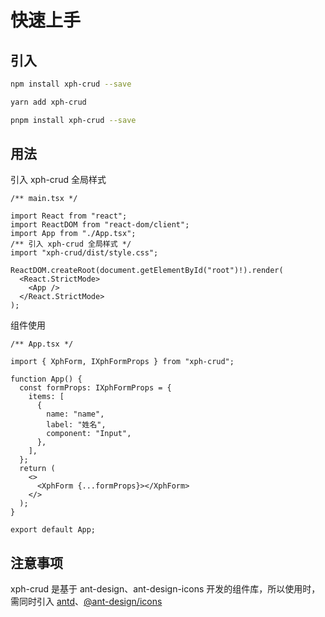 # 快速上手

## 引入

```bash
npm install xph-crud --save
```

```bash
yarn add xph-crud
```

```bash
pnpm install xph-crud --save
```

## 用法

引入 xph-crud 全局样式

```tsx
/** main.tsx */

import React from "react";
import ReactDOM from "react-dom/client";
import App from "./App.tsx";
/** 引入 xph-crud 全局样式 */
import "xph-crud/dist/style.css";

ReactDOM.createRoot(document.getElementById("root")!).render(
  <React.StrictMode>
    <App />
  </React.StrictMode>
);
```

组件使用

```tsx
/** App.tsx */

import { XphForm, IXphFormProps } from "xph-crud";

function App() {
  const formProps: IXphFormProps = {
    items: [
      {
        name: "name",
        label: "姓名",
        component: "Input",
      },
    ],
  };
  return (
    <>
      <XphForm {...formProps}></XphForm>
    </>
  );
}

export default App;
```

## 注意事项

xph-crud 是基于 ant-design、ant-design-icons 开发的组件库，所以使用时，需同时引入 [antd](https://github.com/ant-design/ant-design)、[@ant-design/icons](https://github.com/ant-design/ant-design-icons/tree/master)
